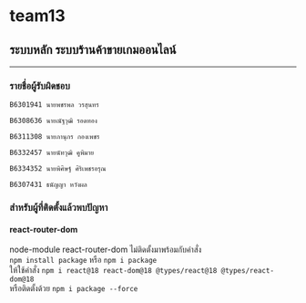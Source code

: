# team13
## ระบบหลัก ระบบร้านค้าขายเกมออนไลน์

<hr/>

### รายชื่อผู้รับผิดชอบ
```
B6301941 นายพชรพล วรสุนทร
```
```
B6308636 นายณัฐวุฒิ รอดทอง
```
```
B6311308 นายภานุกร กองเพชร
```
```
B6332457 นายนัทวุฒิ คูพิมาย
```
```
B6334352 นายพิศิษฐ์ ศิริเพชรอรุณ
```
```
B6307431 ธนัญญา หวังผล
```

### สำหรับผู้ที่ติดตั้งแล้วพบปัญหา
#### react-router-dom
node-module react-router-dom ไม่ติดตั้งมาพร้อมกับคำสั่ง <br />
`npm install package` หรือ `npm i package` <br />
ให้ใช้คำสั่ง `npm i react@18 react-dom@18 @types/react@18 @types/react-dom@18` <br />
หรือติดตั้งด้วย `npm i package --force` <br />